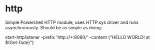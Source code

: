 http
====

Simple Powershell HTTP module, uses HTTP.sys driver and runs asynchronously. Should be as simple as doing:

start-httplistener -prefix 'http://+:8080/' -content {"<head><title>Hello world!</title><body>HELLO WORLD! at $(Get-Date)</body>"}
